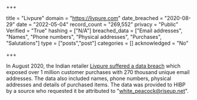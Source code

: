 +++

title = "Livpure"
domain = "https://livpure.com"
date_breached = "2020-08-29"
date = "2022-05-04"
record_count = "269,552"
privacy = "Public"
Verified = "True"
hashing = ["N/A"]
breached_data = ["Email addresses", "Names", "Phone numbers", "Physical addresses", "Purchases", "Salutations"]
type = ["posts","post"]
categories = []
acknowledged = "No"


+++


In August 2020, the Indian retailer <a href="https://cloudsek.com/threatintelligence/over-a-million-pii-of-livpure-customers-leak-on-cybercrime-forum/" target="_blank" rel="noopener">Livpure suffered a data breach</a> which exposed over 1 million customer purchases with 270 thousand unique email addresses. The data also included names, phone numbers, physical addresses and details of purchased items. The data was provided to HIBP by a source who requested it be attributed to &quot;white_peacock@riseup.net&quot;.

